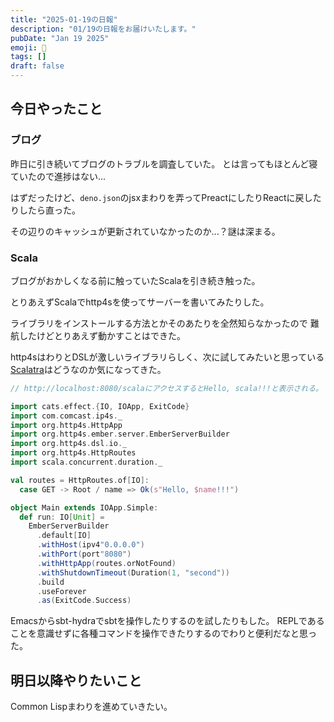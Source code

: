 ```yaml
---
title: "2025-01-19の日報"
description: "01/19の日報をお届けいたします。"
pubDate: "Jan 19 2025"
emoji: 🦊
tags: []
draft: false
---
```


## 今日やったこと

### ブログ

昨日に引き続いてブログのトラブルを調査していた。
とは言ってもほとんど寝ていたので進捗はない...

はずだったけど、`deno.json`のjsxまわりを弄ってPreactにしたりReactに戻したりしたら直った。

その辺りのキャッシュが更新されていなかったのか...？謎は深まる。

### Scala

ブログがおかしくなる前に触っていたScalaを引き続き触った。

とりあえずScalaでhttp4sを使ってサーバーを書いてみたりした。

ライブラリをインストールする方法とかそのあたりを全然知らなかったので
難航したけどとりあえず動かすことはできた。

http4sはわりとDSLが激しいライブラリらしく、次に試してみたいと思っている
[Scalatra](https://scalatra.org/)はどうなのか気になってきた。

```scala
// http://localhost:8080/scalaにアクセスするとHello, scala!!!と表示される。

import cats.effect.{IO, IOApp, ExitCode}
import com.comcast.ip4s._
import org.http4s.HttpApp
import org.http4s.ember.server.EmberServerBuilder
import org.http4s.dsl.io._
import org.http4s.HttpRoutes
import scala.concurrent.duration._

val routes = HttpRoutes.of[IO]:
  case GET -> Root / name => Ok(s"Hello, $name!!!")

object Main extends IOApp.Simple:
  def run: IO[Unit] =
    EmberServerBuilder
      .default[IO]
      .withHost(ipv4"0.0.0.0")
      .withPort(port"8080")
      .withHttpApp(routes.orNotFound)
      .withShutdownTimeout(Duration(1, "second"))
      .build
      .useForever
      .as(ExitCode.Success)
```

Emacsからsbt-hydraでsbtを操作したりするのを試したりもした。
REPLであることを意識せずに各種コマンドを操作できたりするのでわりと便利だなと思った。

## 明日以降やりたいこと

Common Lispまわりを進めていきたい。

